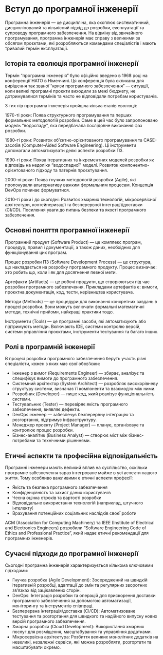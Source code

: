 # Вступ до програмної інженерії

Програмна інженерія — це дисципліна, яка охоплює систематичний, дисциплінований та кількісний підхід до розробки, експлуатації та супроводу програмного забезпечення. На відміну від звичайного програмування, програмна інженерія має справу з великими за обсягом проєктами, які розробляються командами спеціалістів і мають тривалий термін експлуатації.

## Історія та еволюція програмної інженерії

Термін “програмна інженерія” було офіційно введено в 1968 році на конференції НАТО в Німеччині. Ця конференція була скликана для вирішення так званої “кризи програмного забезпечення” — ситуації, коли великі програмні проєкти виходили за межі бюджету, не дотримувалися термінів та часто не відповідали потребам користувачів.

З тих пір програмна інженерія пройшла кілька етапів еволюції:

1970-ті роки: Поява структурного програмування та перших формальних методологій розробки. Саме в цей час було запропоновано модель “водоспаду”, яка передбачала послідовне виконання фаз розробки.

1980-ті роки: Розвиток об’єктно-орієнтованого програмування та CASE-засобів (Computer-Aided Software Engineering). Ці інструменти допомагали автоматизувати деякі аспекти розробки ПЗ.

1990-ті роки: Поява ітеративних та інкрементних моделей розробки як відповідь на недоліки “водоспадної” моделі. Розвиток компонентно-орієнтованого підходу та патернів проєктування.

2000-ні роки: Поява гнучких методологій розробки (Agile), які пропонували альтернативу важким формальним процесам. Концепція DevOps починає формуватися.

2010-ті роки і до сьогодні: Розвиток хмарних технологій, мікросервісної архітектури, контейнеризації та безперервної інтеграції/доставки (CI/CD). Посилення уваги до питань безпеки та якості програмного забезпечення.

## Основні поняття програмної інженерії

Програмний продукт (Software Product) — це комплекс програм, процедур, правил і документації, а також даних, необхідних для функціонування цих програм.

Процес розробки ПЗ (Software Development Process) — це структура, що накладається на розробку програмного продукту. Процес визначає: хто робить що, коли і як для досягнення певної мети.

Артефакти (Artifacts) — це робочі продукти, що створюються під час розробки програмного забезпечення. Прикладами артефактів є: вимоги, проєктна документація, код, тести, керівництва користувача.

Методи (Methods) — це процедури для виконання конкретних завдань в процесі розробки. Вони можуть включати формальні математичні методи, технічні прийоми, найкращі практики тощо.

Інструменти (Tools) — це програмні засоби, які автоматизують або підтримують методи. Включають IDE, системи контролю версій, системи управління проєктами, інструменти тестування та багато інших.

## Ролі в програмній інженерії

В процесі розробки програмного забезпечення беруть участь різні спеціалісти, кожен з яких має свої обов’язки:

- Інженер з вимог (Requirements Engineer) — збирає, аналізує та специфікує вимоги до програмного забезпечення.
- Системний архітектор (System Architect) — розробляє високорівневу структуру системи, визначає її компоненти та взаємодію між ними.
- Розробник (Developer) — пише код, який реалізує функціональність системи.
- Тестувальник (Tester) — перевіряє якість програмного забезпечення, виявляє дефекти.
- DevOps інженер — забезпечує безперервну інтеграцію та розгортання, підтримує інфраструктуру.
- Менеджер проєкту (Project Manager) — планує, організовує та контролює процес розробки.
- Бізнес-аналітик (Business Analyst) — створює міст між бізнес-потребами та технічними рішеннями.

## Етичні аспекти та професійна відповідальність
Програмні інженери мають великий вплив на суспільство, оскільки програмне забезпечення зараз інтегроване майже в усі аспекти нашого життя. Тому особливо важливими є етичні аспекти професії:

- Якість та безпека програмного забезпечення
- Конфіденційність та захист даних користувачів
- Чесна оцінка строків та вартості розробки
- Відповідальне використання технологій (наприклад, штучного інтелекту)
- Врахування потенційних соціальних наслідків своєї роботи

ACM (Association for Computing Machinery) та IEEE (Institute of Electrical and Electronics Engineers) розробили “Software Engineering Code of Ethics and Professional Practice”, який надає етичні рекомендації для програмних інженерів.

## Сучасні підходи до програмної інженерії
Сьогодні програмна інженерія характеризується кількома ключовими підходами:
- Гнучка розробка (Agile Development): Зосереджений на швидкій ітеративній розробці, адаптації до змін та регулярних зворотних зв’язках від зацікавлених сторін.
- DevOps: Інтеграція розробки та операцій для прискорення доставки програмного забезпечення за допомогою автоматизації, моніторингу та інструментів співпраці.
- Безперервна інтеграція/доставка (CI/CD): Автоматизоване тестування та розгортання для швидкого та надійного випуску нових версій програмного забезпечення.
- Хмарна розробка (Cloud Development): Використання хмарних послуг для розміщення, масштабування та управління додатками.
- Мікросервісна архітектура: Розбиття великих монолітних додатків на невеликі, незалежні сервіси, які можна розробляти, розгортати та масштабувати окремо.
